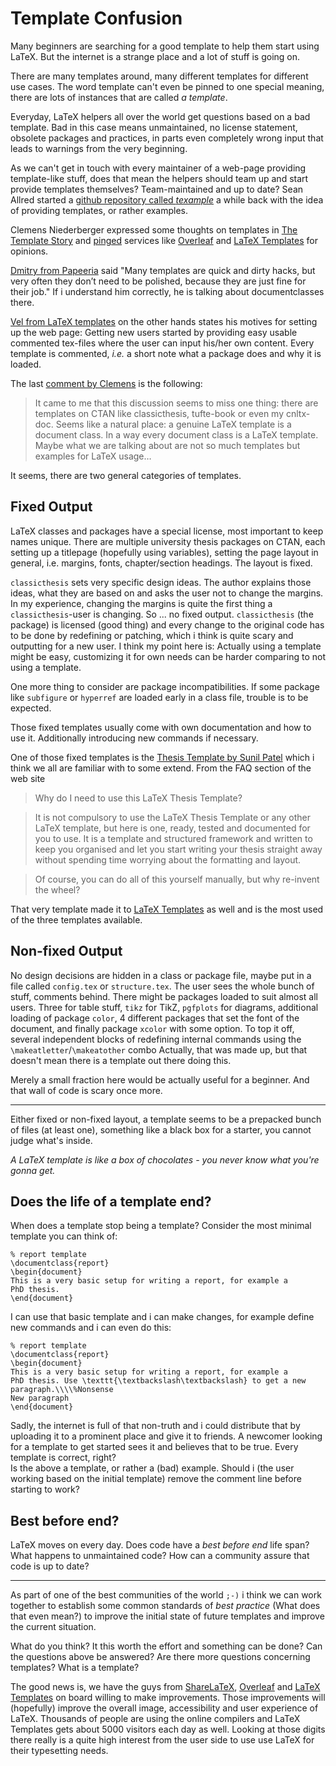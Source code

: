 Template Confusion
=========


Many beginners are searching for a good template to help them
start using LaTeX. But the internet is a strange place and a lot
of stuff is going on. 

There are many templates around, many different templates for
different use cases. The word template can't even be pinned to
one special meaning, there are lots of instances that are called
*a template*.


Everyday, LaTeX helpers all over the world get questions based on
a bad template. Bad in this case means unmaintained, no license
statement, obsolete packages and practices, in parts even
completely wrong input that leads to warnings from the very
beginning. 

As we can't get in touch with every maintainer of a web-page
providing template-like stuff, does that mean the helpers should
team up and start provide templates themselves? Team-maintained
and up to date? Sean Allred started a [github repository called
*texample*](https://github.com/vermiculus/texample) a while back
with the idea of providing templates, or rather examples.

Clemens Niederberger expressed some thoughts on templates in [The
Template
Story](http://www.mychemistry.eu/2015/07/the-template-story/) and
[pinged](https://twitter.com/LaTeX_Chemistry/status/619135236560039937)
services like [Overleaf](http://overleaf.com/) and [LaTeX
Templates](http://www.latextemplates.com/) for opinions. 

[Dmitry from
Papeeria](http://www.mychemistry.eu/2015/07/the-template-story/#comment-870)
said "Many templates are quick and dirty hacks, but very often
they don’t need to be polished, because they are just fine for
their job." If i understand him correctly, he is talking about
documentclasses there.

[Vel from LaTeX templates]() on the other hands states his
motives for setting up the web page: Getting new users started by
providing easy usable commented tex-files where the user can
input his/her own content. Every template is commented, *i.e.* a
short note what a package does and why it is loaded.

The last [comment by
Clemens](http://www.mychemistry.eu/2015/07/the-template-story/#comment-888)
is the following:

>It came to me that this discussion seems to miss one thing:
 there are templates on CTAN like classicthesis, tufte-book or
 even my cnltx-doc. Seems like a natural place: a genuine LaTeX
 template is a document class. In a way every document class is a
 LaTeX template. Maybe what we are talking about are not so much
 templates but examples for LaTeX usage…

It seems, there are two general categories of templates.


Fixed Output
-------

LaTeX classes and packages have a special license, most important
to keep names unique. There are multiple university thesis
packages on CTAN, each setting up a titlepage (hopefully using
variables), setting the page layout in general, i.e.  margins,
fonts, chapter/section headings. The layout is fixed. 


`classicthesis` sets very specific design ideas. The author
explains those ideas, what they are based on and asks the user
not to change the margins. In my experience, changing the margins
is quite the first thing a `classicthesis`-user is changing. So
...  no fixed output.  `classicthesis` (the package) is licensed (good thing)
and every change to the original code has to be done by
redefining or patching, which i think is quite scary and
outputting for a new user. I think my point here is: Actually
using a template might be easy, customizing it for own needs can
be harder comparing to not using a template.

One more thing to consider are package incompatibilities. If some
package like `subfigure` or `hyperref` are loaded early in a
class file, trouble is to be expected. 

Those fixed templates usually come with own documentation and how
to use it. Additionally introducing new commands if necessary.

One of those fixed templates is the [Thesis Template by Sunil
Patel](http://www.sunilpatel.co.uk/thesis-template/) which i
think we all are familiar with to some extend. From the FAQ
section of the web site 

> Why do I need to use this LaTeX Thesis Template?

>It is not compulsory to use the LaTeX Thesis Template or any
other LaTeX template, but here is one, ready, tested and
documented for you to use. It is a template and structured
framework and written to keep you organised and let you start
writing your thesis straight away without spending time worrying
about the formatting and layout.

>Of course, you can do all of this yourself manually, but why
re-invent the wheel?


That very template made it to [LaTeX
Templates](http://www.latextemplates.com/template/masters-doctoral-thesis)
as well and is the most used of the three templates available.

Non-fixed Output
--------------

No design decisions are hidden in a class or package file, maybe
put in a file called `config.tex` or `structure.tex`. The user
sees the whole bunch of stuff, comments behind. There might be
packages loaded to suit almost all users. Three for table stuff,
`tikz` for TikZ, `pgfplots` for diagrams, additional loading of
package `color`, 4 different packages that set the font of the
document, and finally package `xcolor` with some option. To top
it off, several independent blocks of redefining internal
commands using the `\makeatletter`/`\makeatother` combo
Actually, that was made up, but that doesn't mean there is a
template out there doing this. 

Merely a small fraction here would be actually useful for a
beginner. And that wall of code is scary once more. 


----

Either fixed or non-fixed layout, a template seems to be a
prepacked bunch of files (at least one), something like a black
box for a starter, you cannot judge what's inside.

*A LaTeX template is like a box of chocolates - you never know
what you're gonna get.*



Does the life of a template end? 
-------------

When does a template stop being a template? Consider the most
minimal template you can think of:

    % report template
    \documentclass{report}
    \begin{document}
    This is a very basic setup for writing a report, for example a
    PhD thesis.
    \end{document}

I can use that basic template and i can make
changes, for example define new commands and i can even do this:

    % report template
    \documentclass{report}
    \begin{document}
    This is a very basic setup for writing a report, for example a
    PhD thesis. Use \texttt{\textbackslash\textbackslash} to get a new paragraph.\\\\%Nonsense
    New paragraph
    \end{document}

Sadly, the internet is full of that non-truth and i could
distribute that by uploading it to a prominent place and give it
to friends. A newcomer looking for a template to get started
sees it and believes that to be true. Every template is correct,
right?  
Is the above a template, or rather a (bad) example. Should i (the
user working based on the initial template) remove the comment
line before starting to work? 



Best before end?
---------------


LaTeX moves on every day. Does code have a *best before end* life
span? What happens to unmaintained code? How can a community
assure that code is up to date?


-----

As part of one of the best communities of the world `;-)` i think
we can work together to establish some common standards of *best
practice* (What does that even mean?) to improve the initial
state of future templates and improve the current situation. 

What do you think? It this  worth the effort and something can
be done? Can the questions above be answered? Are there more
questions concerning templates? What is a template? 

The good news is, we have the
guys from [ShareLaTeX](https://www.sharelatex.com/),
[Overleaf](https://www.overleaf.com/) and [LaTeX
Templates](http://www.latextemplates.com/) on board willing to
make improvements. Those improvements will (hopefully) improve
the overall image, accessibility and user experience of LaTeX.
Thousands of people are using the online compilers and LaTeX
Templates gets about 5000 visitors each day as well. Looking at
those digits there really is a quite high interest from the user
side to use use LaTeX for their typesetting needs.
